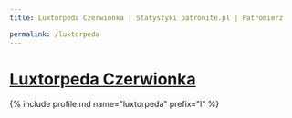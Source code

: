 ```yaml
---
title: Luxtorpeda Czerwionka | Statystyki patronite.pl | Patromierz

permalink: /luxtorpeda
---
```


# [Luxtorpeda Czerwionka](https://patronite.pl/luxtorpeda)

{% include profile.md name="luxtorpeda" prefix="l" %}
